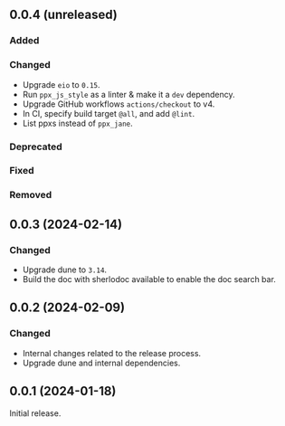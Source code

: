 ## 0.0.4 (unreleased)

### Added

### Changed

- Upgrade `eio` to `0.15`.
- Run `ppx_js_style` as a linter & make it a `dev` dependency.
- Upgrade GitHub workflows `actions/checkout` to v4.
- In CI, specify build target `@all`, and add `@lint`.
- List ppxs instead of `ppx_jane`.

### Deprecated

### Fixed

### Removed

## 0.0.3 (2024-02-14)

### Changed

- Upgrade dune to `3.14`.
- Build the doc with sherlodoc available to enable the doc search bar.

## 0.0.2 (2024-02-09)

### Changed

- Internal changes related to the release process.
- Upgrade dune and internal dependencies.

## 0.0.1 (2024-01-18)

Initial release.
